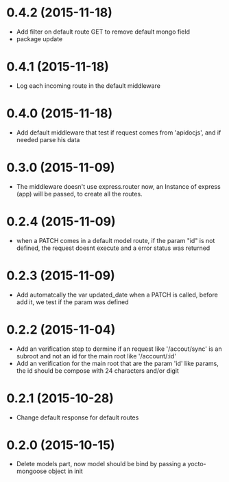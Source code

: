 # 0.4.2 (2015-11-18)

- Add filter on default route GET to remove default mongo field
- package update

# 0.4.1 (2015-11-18)

- Log each incoming route in the default middleware

# 0.4.0 (2015-11-18)

- Add default middleware that test if request comes from 'apidocjs', and if needed parse his data

# 0.3.0 (2015-11-09)

- The middleware doesn't use express.router now, an Instance of express (app) will be passed, to create all the routes.

# 0.2.4 (2015-11-09)

- when a PATCH comes in a default model route, if the param "id" is not defined, the request doesnt execute and a error status was returned

# 0.2.3 (2015-11-09)

- Add automatcally the var updated_date when a PATCH is called, before add it, we test if the param was defined

# 0.2.2 (2015-11-04)

- Add an verification step to dermine if an request like '/accout/sync' is an subroot and not an id for the main root like '/account/:id'
- Add an verification for the main root that are the param 'id' like params, the id should be compose with 24 characters and/or digit

# 0.2.1 (2015-10-28)

- Change default response for default routes

# 0.2.0 (2015-10-15)

- Delete models part, now model should be bind by passing a yocto-mongoose object in init
